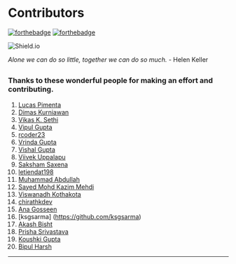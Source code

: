 # Contributors #


[![forthebadge](https://forthebadge.com/images/badges/built-by-developers.svg)](https://forthebadge.com) [![forthebadge](https://forthebadge.com/images/badges/for-you.svg)](https://forthebadge.com)

![Shield.io](https://img.shields.io/github/contributors/SakshamSingh-v2/First-Projects?style=for-the-badge.svg)


*Alone we can do so little, together we can do so much.* 
                                                                       - Helen Keller

##
### **Thanks to these wonderful people for making an effort and contributing.** ###

1. [Lucas Pimenta](https://github.com/pyymenta)
2. [Dimas Kurniawan](https://github.com/kdimas12)
3. [Vikas K. Sethi](https://github.com/vikassethi09)
4. [Vipul Gupta](https://github.com/vipul0425)
5. [rcoder23](https://github.com/rcoder23/rcoder23)
6. [Vrinda Gupta](https://github.com/Vrindagupta6828)
7. [Vishal Gupta](https://github.com/vishalGUPTA-vg)
8. [Viivek Uppalapu](https://github.com/ViivekUV)
9. [Saksham Saxena](https://github.com/sakkshm)
10. [letiendat198](https://github.com/letiendat198)
11. [Muhammad Abdullah](https://github.com/abdullah2205)
12. [Sayed Mohd Kazim Mehdi](https://github.comkazimsayed954)
13. [Viswanadh Kothakota](https://github.com/viswa5427)
14. [chirathkdev](https://github.com/chirathkdev)
15. [Ana Gosseen](https://github.com/anagosseen)
16. [ksgsarma] (https://github.com/ksgsarma)
17. [Akash Bisht](https://github.com/AKASH-18)
18. [Prisha Srivastava](https://github.com/prisha-srivastava)
19. [Koushki Gupta](https://github.com/koushkigupta)
20. [Bipul Harsh](https://github.com/Bipul-Harsh)


-------------------------------------------------------------------------------------------
